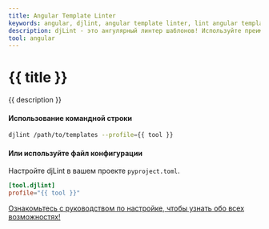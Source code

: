 ```yaml
---
title: Angular Template Linter
keywords: angular, djlint, angular template linter, lint angular templates
description: djLint - это ангулярный линтер шаблонов! Используйте преимущества профиля предварительной сборки при линтинге и форматировании ваших шаблонов с помощью djLint.
tool: angular
---
```


# {{ title }}

{{ description }}

#### Использование командной строки

```bash
djlint /path/to/templates --profile={{ tool }}
```

#### Или используйте файл конфигурации

Настройте djLint в вашем проекте `pyproject.toml`.

```toml
[tool.djlint]
profile="{{ tool }}"
```

<div class="box notification is-info is-light">
    <span class="icon is-large"><i class="fas fa-2x fa-arrow-circle-right"></i></span><div class="my-auto ml-3 is-inline-block"><a href="/ru/docs/configuration/">Ознакомьтесь с руководством по настройке, чтобы узнать обо всех возможностях!</a></div>
</div>

